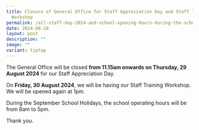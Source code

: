 ```yaml
---
title: Closure of General Office for Staff Appreciation Day and Staff Training
  Workshop
permalink: /all-staff-day-2024-and-school-opening-hours-during-the-school-holiday/
date: 2024-08-28
layout: post
description: ""
image: ""
variant: tiptap
---
```

<p>The General Office will be closed <strong>from 11.15am onwards on Thursday, 29 August 2024 </strong>for
our Staff Appreciation Day.</p>
<p>On <strong>Friday, 30 August 2024</strong>, we will be having our Staff
Training Workshop. We will be opened again at 1pm.</p>
<p>During the September School Holidays, the school operating hours will
be from 8am to 5pm.</p>
<p>Thank you.</p>